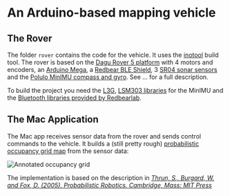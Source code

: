 # An Arduino-based mapping vehicle

## The Rover

The folder `rover` contains the code for the vehicle. It uses the [inotool](http://inotool.org) build tool. The rover is based on the [Dagu Rover 5 platform](https://www.pololu.com/product/1551) with 4 motors and encoders, an [Arduino Mega](http://arduino.cc/en/pmwiki.php?n=Main/ArduinoBoardMega), a [Redbear BLE Shield](http://redbearlab.com/bleshield/), 3 [SR04 sonar sensors](http://www.amazon.com/SainSmart-HC-SR04-Ranging-Detector-Distance/dp/B004U8TOE6) and the [Polulo MinIMU compass and gyro](https://www.pololu.com/product/2468). See ... for a full description. 

To build the project you need the [L3G](https://github.com/pololu/l3g-arduino), [LSM303 libraries](https://github.com/pololu/lsm303-arduino) for the MinIMU and the [Bluetooth libraries provided by Redbearlab](http://redbearlab.com/getting-started-bleshield).

## The Mac Application

The Mac app receives sensor data from the rover and sends control commands to the vehicle. It builds a (still pretty rough) [probabilistic occupancy grid map](http://en.wikipedia.org/wiki/Occupancy_grid_mapping) from the sensor data:

![Annotated occupancy grid](https://raw.githubusercontent.com/stheophil/MappingRover/master/example_map.png)

The implementation is based on the description in [_Thrun, S., Burgard, W. and Fox, D. (2005). Probabilistic Robotics. Cambridge, Mass: MIT Press_](http://www.probabilistic-robotics.org)
